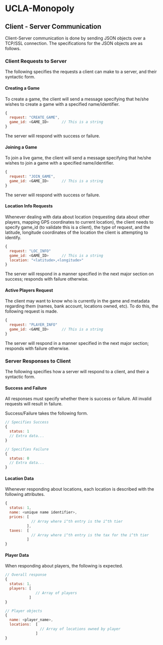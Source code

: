 # UCLA-Monopoly

## Client - Server Communication
Client-Server communication is done by sending JSON objects over a TCP/SSL connection. The specifications for the JSON objects are as follows.

### Client Requests to Server
The following specifies the requests a client can make to a server, and their syntactic form.

#### Creating a Game
To create a game, the client will send a message specifying that he/she wishes to create a game with a specified name/identifier.
```javascript
{
  request: "CREATE_GAME",
  game_id: <GAME_ID>      // This is a string
}
```
The server will respond with success or failure.

#### Joining a Game
To join a live game, the client will send a message specifying that he/she wishes to join a game with a specified name/identifier.
```javascript
{
  request: "JOIN_GAME",
  game_id: <GAME_ID>      // This is a string
}
```
The server will respond with success or failure.

#### Location Info Requests
Whenever dealing with data about location (requesting data about other players, mapping GPS coordinates to current location), the client needs to specify game_id (to validate this is a client), the type of request, and the latitude, longitude coordinates of the location the client is attempting to identify.
```javascript
{
  request: "LOC_INFO"
  game_id: <GAME_ID>      // This is a string
  location: "<latitude>,<longitude>"
}
```
The server will respond in a manner specified in the next major section on success; responds with failure otherwise.
#### Active Players Request
The client may want to know who is currently in the game and metadata regarding them (names, bank account, locations owned, etc). To do this, the following request is made.
```javascript
{
  request: "PLAYER_INFO"
  game_id: <GAME_ID>      // This is a string
}
```
The server will respond in a manner specified in the next major section; responds with failure otherwise.

### Server Responses to Client
The following specifies how a server will respond to a client, and their a syntactic form.

#### Success and Failure
All responses must specify whether there is success or failure. All invalid requests will result in failure.

Success/Failure takes the following form.
```javascript
// Specifies Success
{
  status: 1
  // Extra data...
}

// Specifies Failure
{
  status: 0
  // Extra data...
}
```

#### Location Data
Whenever responding about locations, each location is described with the following attributes.

```javascript
{
  status: 1,
  name: <unique name identifier>,
  prices: [
            // Array where i^th entry is the i^th tier
          ],
  taxes:  [
            // Array where i^th entry is the tax for the i^th tier
          ]
}
```

#### Player Data
When responding about players, the following is expected.

```javascript
// Overall response
{
  status: 1,
  players: [
              // Array of players
           ]
}

// Player objects
{
  name: <player_name>,
  locations:  [
                // Array of locations owned by player
              ]
}
```
